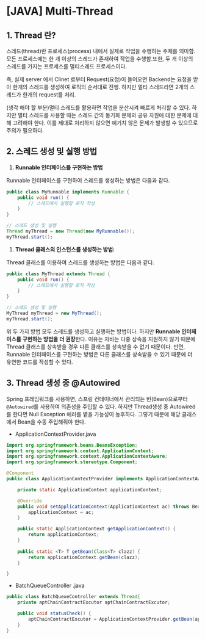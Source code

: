 # [JAVA] Multi-Thread

## 1. Thread 란?

스레드(thread)란 프로세스(process) 내에서 실제로 작업을 수행하는 주체를 의미함.모든 프로세스에는 한 개 이상의 스레드가 존재하여 작업을 수행함.또한, 두 개 이상의 스레드를 가지는 프로세스를 멀티스레드 프로세스이다.

즉, 실제 server 에서 Clinet 로부터 Request(요청)이 들어오면 Backend는 요청을 받아 한개의 스레드를 생성하여 로직의 순서대로 진행. 하지만 멀티 스레드라면 2개의 스레드가 한개의 request를 처리.

(생각 해야 할 부분)멀티 스레드를 활용하면 작업을 분산시켜 빠르게 처리할 수 있다. 하지만 멀티 스레드를 사용할 때는 스레드 간의 동기화 문제와 공유 자원에 대한 문제에 대해 고려해야 한다. 이를 제대로 처리하지 않으면 예기치 않은 문제가 발생할 수 있으므로 주의가 필요하다.

## 2. 스레드 생성 및 실행 방법

1. **Runnable 인터페이스를 구현하는 방법**

Runnable 인터페이스를 구현하여 스레드를 생성하는 방법은 다음과 같다.

```java
public class MyRunnable implements Runnable {
    public void run() {
        // 스레드에서 실행할 로직 작성
    }
}

// 스레드 생성 및 실행
Thread myThread = new Thread(new MyRunnable());
myThread.start();

```

1. **Thread 클래스의 인스턴스를 생성하는 방법:**

Thread 클래스를 이용하여 스레드를 생성하는 방법은 다음과 같다.

```java
public class MyThread extends Thread {
    public void run() {
        // 스레드에서 실행할 로직 작성
    }
}

// 스레드 생성 및 실행
MyThread myThread = new MyThread();
myThread.start();

```

위 두 가지 방법 모두 스레드를 생성하고 실행하는 방법이다. 하지만 **Runnable 인터페이스를 구현하는 방법을 더 권장**한다. 이유는 자바는 다중 상속을 지원하지 않기 때문에 Thread 클래스를 상속받을 경우 다른 클래스를 상속받을 수 없기 때문이다. 반면, Runnable 인터페이스를 구현하는 방법은 다른 클래스를 상속받을 수 있기 때문에 더 유연한 코드를 작성할 수 있다.

## 3. Thread 생성 중 @Autowired

Spring 프레임워크를 사용하면, 스프링 컨테이너에서 관리되는 빈(Bean)으로부터 `@Autowired`를 사용하여 의존성을 주입할 수 있다. 하지만 Thread생성 중 Autowired를 한다면 Null Exception 에러를 뱉을 가능성이 농후하다. 그렇기 때문에 해당 클래스에서 Bean을 수동 주입해줘야 한다.

- ApplicationContextProvider.java

```java
import org.springframework.beans.BeansException;
import org.springframework.context.ApplicationContext;
import org.springframework.context.ApplicationContextAware;
import org.springframework.stereotype.Component;

@Component
public class ApplicationContextProvider implements ApplicationContextAware {

	private static ApplicationContext applicationContext;

	@Override
	public void setApplicationContext(ApplicationContext ac) throws BeansException {
		applicationContext = ac;
	}

	public static ApplicationContext getApplicationContext() {
		return applicationContext;
	}
	
	public static <T> T getBean(Class<T> clazz) {
		return applicationContext.getBean(clazz);
	}

}
```

- BatchQueueController .java

```java
public class BatchQueueController extends Thread{
    private aptChainContractExcutor aptChainContractExcutor;

    public void statusCheck() {
        aptChainContractExcutor = ApplicationContextProvider.getBean(aptChainContractExcutor.class);
    }
}
```
